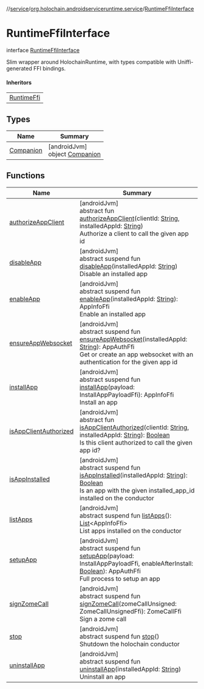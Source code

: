 //[service](../../../index.md)/[org.holochain.androidserviceruntime.service](../index.md)/[RuntimeFfiInterface](index.md)

# RuntimeFfiInterface

interface [RuntimeFfiInterface](index.md)

Slim wrapper around HolochainRuntime, with types compatible with Uniffi-generated FFI bindings.

#### Inheritors

| |
|---|
| [RuntimeFfi](../-runtime-ffi/index.md) |

## Types

| Name | Summary |
|---|---|
| [Companion](-companion/index.md) | [androidJvm]<br>object [Companion](-companion/index.md) |

## Functions

| Name | Summary |
|---|---|
| [authorizeAppClient](authorize-app-client.md) | [androidJvm]<br>abstract fun [authorizeAppClient](authorize-app-client.md)(clientId: [String](https://kotlinlang.org/api/core/kotlin-stdlib/kotlin/-string/index.html), installedAppId: [String](https://kotlinlang.org/api/core/kotlin-stdlib/kotlin/-string/index.html))<br>Authorize a client to call the given app id |
| [disableApp](disable-app.md) | [androidJvm]<br>abstract suspend fun [disableApp](disable-app.md)(installedAppId: [String](https://kotlinlang.org/api/core/kotlin-stdlib/kotlin/-string/index.html))<br>Disable an installed app |
| [enableApp](enable-app.md) | [androidJvm]<br>abstract suspend fun [enableApp](enable-app.md)(installedAppId: [String](https://kotlinlang.org/api/core/kotlin-stdlib/kotlin/-string/index.html)): AppInfoFfi<br>Enable an installed app |
| [ensureAppWebsocket](ensure-app-websocket.md) | [androidJvm]<br>abstract suspend fun [ensureAppWebsocket](ensure-app-websocket.md)(installedAppId: [String](https://kotlinlang.org/api/core/kotlin-stdlib/kotlin/-string/index.html)): AppAuthFfi<br>Get or create an app websocket with an authentication for the given app id |
| [installApp](install-app.md) | [androidJvm]<br>abstract suspend fun [installApp](install-app.md)(payload: InstallAppPayloadFfi): AppInfoFfi<br>Install an app |
| [isAppClientAuthorized](is-app-client-authorized.md) | [androidJvm]<br>abstract fun [isAppClientAuthorized](is-app-client-authorized.md)(clientId: [String](https://kotlinlang.org/api/core/kotlin-stdlib/kotlin/-string/index.html), installedAppId: [String](https://kotlinlang.org/api/core/kotlin-stdlib/kotlin/-string/index.html)): [Boolean](https://kotlinlang.org/api/core/kotlin-stdlib/kotlin/-boolean/index.html)<br>Is this client authorized to call the given app id? |
| [isAppInstalled](is-app-installed.md) | [androidJvm]<br>abstract suspend fun [isAppInstalled](is-app-installed.md)(installedAppId: [String](https://kotlinlang.org/api/core/kotlin-stdlib/kotlin/-string/index.html)): [Boolean](https://kotlinlang.org/api/core/kotlin-stdlib/kotlin/-boolean/index.html)<br>Is an app with the given installed_app_id installed on the conductor |
| [listApps](list-apps.md) | [androidJvm]<br>abstract suspend fun [listApps](list-apps.md)(): [List](https://kotlinlang.org/api/core/kotlin-stdlib/kotlin.collections/-list/index.html)&lt;AppInfoFfi&gt;<br>List apps installed on the conductor |
| [setupApp](setup-app.md) | [androidJvm]<br>abstract suspend fun [setupApp](setup-app.md)(payload: InstallAppPayloadFfi, enableAfterInstall: [Boolean](https://kotlinlang.org/api/core/kotlin-stdlib/kotlin/-boolean/index.html)): AppAuthFfi<br>Full process to setup an app |
| [signZomeCall](sign-zome-call.md) | [androidJvm]<br>abstract suspend fun [signZomeCall](sign-zome-call.md)(zomeCallUnsigned: ZomeCallUnsignedFfi): ZomeCallFfi<br>Sign a zome call |
| [stop](stop.md) | [androidJvm]<br>abstract suspend fun [stop](stop.md)()<br>Shutdown the holochain conductor |
| [uninstallApp](uninstall-app.md) | [androidJvm]<br>abstract suspend fun [uninstallApp](uninstall-app.md)(installedAppId: [String](https://kotlinlang.org/api/core/kotlin-stdlib/kotlin/-string/index.html))<br>Uninstall an app |
